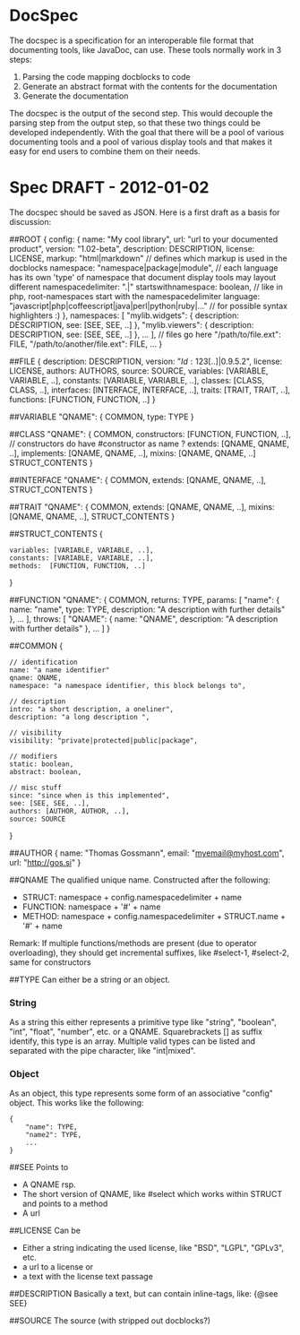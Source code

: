 # DocSpec
The docspec is a specification for an interoperable file format that documenting tools, like JavaDoc, can use. These tools normally work in 3 steps:

1. Parsing the code mapping docblocks to code
2. Generate an abstract format with the contents for the documentation
3. Generate the documentation

The docspec is the output of the second step. This would decouple the parsing step from the output step, so that these two things could be developed independently. With the goal that there will be a pool of various documenting tools and a pool of various display tools and that makes it easy for end users to combine them on their needs.

# Spec DRAFT - 2012-01-02
The docspec should be saved as JSON. Here is a first draft as a basis for discussion:

##ROOT
    {
		config: {
			name: "My cool library",
			url: "url to your documented product",
			version: "1.02-beta",
			description: DESCRIPTION,
			license: LICENSE,
			markup: "html|markdown" // defines which markup is used in the docblocks
			namespace: "namespace|package|module", // each language has its own 'type' of namespace that document display tools may layout different
			namespacedelimiter: ".|\"
			startswithnamespace: boolean, // like in php, root-namespaces start with the namespacedelimiter
			language: "javascript|php|coffeescript|java|perl|python|ruby|…" // for possible syntax highlighters :)
	    },
	    namespaces: [
			"mylib.widgets": {
				description: DESCRIPTION,
				see: [SEE, SEE, ..]
			},
			"mylib.viewers": {
				description: DESCRIPTION,
				see: [SEE, SEE, ..]
			},
			…
	    ],
		// files go here
	    "/path/to/file.ext": FILE,
	    "/path/to/another/file.ext": FILE,
	    …
    }

##FILE
	{
	    description: DESCRIPTION,
	    version: "$Id: 123 [..]$|0.9.5.2",
	    license: LICENSE,
	    authors: AUTHORS,
	    source: SOURCE,
	    variables: [VARIABLE, VARIABLE, ..],
	    constants: [VARIABLE, VARIABLE, ..],
	    classes: [CLASS, CLASS, ..],
	    interfaces: [INTERFACE, INTERFACE, ..],
	    traits: [TRAIT, TRAIT, ..],
	    functions: [FUNCTION, FUNCTION, ..]
	}

##VARIABLE
	"QNAME": {
	    COMMON,
	    type: TYPE
	}

##CLASS
	"QNAME": {
		COMMON,
		constructors: [FUNCTION, FUNCTION, ..], // constructors do have #constructor as name ?
		extends: [QNAME, QNAME, ..],
		implements: [QNAME, QNAME, ..],
		mixins: [QNAME, QNAME, ..]
		STRUCT_CONTENTS
	}

##INTERFACE
	"QNAME": {
		COMMON,
		extends: [QNAME, QNAME, ..],
		STRUCT_CONTENTS
	}

##TRAIT
	"QNAME": {
		COMMON,
		extends: [QNAME, QNAME, ..],
		mixins: [QNAME, QNAME, ..],
		STRUCT_CONTENTS
	}


##STRUCT_CONTENTS
{

	variables: [VARIABLE, VARIABLE, ..],
	constants: [VARIABLE, VARIABLE, ..],
	methods:  [FUNCTION, FUNCTION, ..]
}	

##FUNCTION
	"QNAME": {
		COMMON,
		returns: TYPE,
		params: [
			"name": {
				name: "name",
				type: TYPE,
				description: "A description with further details"
			},
			...
		],
		throws: [
			"QNAME": {
				name: "QNAME",
				description: "A description with further details"
			},
			...
		]
	}

##COMMON
{

	// identification
	name: "a name identifier"
	qname: QNAME,
	namespace: "a namespace identifier, this block belongs to",

	// description
	intro: "a short description, a oneliner",
	description: "a long description ",

	// visibility
	visibility: "private|protected|public|package",

	// modifiers
	static: boolean,
	abstract: boolean,

	// misc stuff
	since: "since when is this implemented",
	see: [SEE, SEE, ..],
	authors: [AUTHOR, AUTHOR, ..],
	source: SOURCE
}

##AUTHOR
	{
		name: "Thomas Gossmann",
		email: "myemail@myhost.com",
		url: "http://gos.si"
	}

##QNAME
The qualified unique name. Constructed after the following:

- STRUCT: namespace + config.namespacedelimiter + name
- FUNCTION: namespace + '#' + name
- METHOD: namespace + config.namespacedelimiter + STRUCT.name + '#' + name
  
Remark: If multiple functions/methods are present (due to operator overloading), they should get incremental suffixes, like #select-1, #select-2, same for constructors

##TYPE
Can either be a string or an object. 

### String
As a string this either represents a primitive type like "string", "boolean", "int", "float", "number", etc. or a QNAME. Squarebrackets [] as suffix identify, this type is an array. Multiple valid types can be listed and separated with the pipe character, like "int|mixed".

### Object
As an object, this type represents some form of an associative "config" object. This works like the following:

	{
		"name": TYPE,
		"name2": TYPE,
		...
	}



##SEE
Points to

- A QNAME rsp.
- The short version of QNAME, like #select which works within STRUCT and points to a method
- A url

##LICENSE
Can be

- Either a string indicating the used license, like "BSD", "LGPL", "GPLv3", etc. 
- a url to a license or
- a text with the license text passage

##DESCRIPTION
Basically a text, but can contain inline-tags, like: {@see SEE}

##SOURCE
The source (with stripped out docblocks?)





